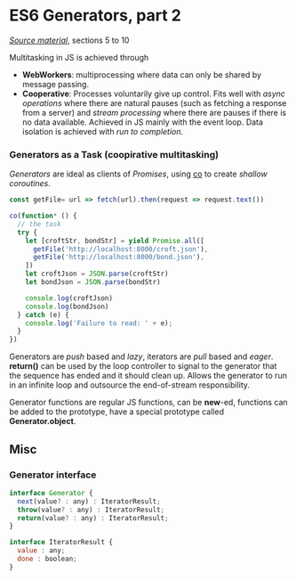 # ES6 Generators, part 2
*[Source material](http://www.2ality.com/2015/03/es6-generators.html)*, sections 5 to 10

Multitasking in JS is achieved through
- **WebWorkers**: multiprocessing where data can only be shared by message passing.
- **Cooperative**: Processes voluntarily give up control. Fits well with *async operations* where there are natural pauses (such as fetching a response from a server) and *stream processing* where there are pauses if there is no data available. Achieved in JS mainly with the event loop. Data isolation is achieved with *run to completion*.

### Generators as a Task (coopirative multitasking)
*Generators* are ideal as clients of *Promises*, using [co](https://github.com/tj/co) to create *shallow coroutines*.
``` js
const getFile= url => fetch(url).then(request => request.text())

co(function* () {
  // the task
  try {
    let [croftStr, bondStr] = yield Promise.all([
      getFile('http://localhost:8000/croft.json'),
      getFile('http://localhost:8000/bond.json'),
    ])
    let croftJson = JSON.parse(croftStr)
    let bondJson = JSON.parse(bondStr)

    console.log(croftJson)
    console.log(bondJson)
  } catch (e) {
    console.log('Failure to read: ' + e);
  }
})
```

Generators are *push* based and *lazy*, iterators are *pull* based and *eager*.
**return()** can be used by the loop controller to signal to the generator that the sequence has ended and it should clean up. Allows the generator to run in an infinite loop and outsource the end-of-stream responsibility.

Generator functions are regular JS functions, can be **new**-ed, functions can be added to the prototype, have a special prototype called **Generator.object**.

## Misc
### Generator interface
``` js
interface Generator {
  next(value? : any) : IteratorResult;
  throw(value? : any) : IteratorResult;
  return(value? : any) : IteratorResult;
}

interface IteratorResult {
  value : any;
  done : boolean;
}
```
